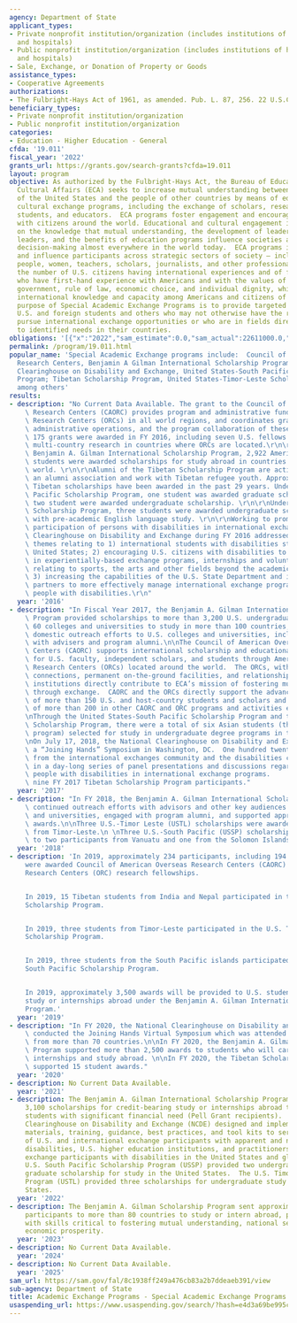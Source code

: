 ```yaml
---
agency: Department of State
applicant_types:
- Private nonprofit institution/organization (includes institutions of higher education
  and hospitals)
- Public nonprofit institution/organization (includes institutions of higher education
  and hospitals)
- Sale, Exchange, or Donation of Property or Goods
assistance_types:
- Cooperative Agreements
authorizations:
- The Fulbright-Hays Act of 1961, as amended. Pub. L. 87, 256. 22 U.S.C. &sect; 2451.
beneficiary_types:
- Private nonprofit institution/organization
- Public nonprofit institution/organization
categories:
- Education - Higher Education - General
cfda: '19.011'
fiscal_year: '2022'
grants_url: https://grants.gov/search-grants?cfda=19.011
layout: program
objective: As authorized by the Fulbright-Hays Act, the Bureau of Educational and
  Cultural Affairs (ECA) seeks to increase mutual understanding between the people
  of the United States and the people of other countries by means of educational and
  cultural exchange programs, including the exchange of scholars, researchers, professionals,
  students, and educators.  ECA programs foster engagement and encourage dialogue
  with citizens around the world. Educational and cultural engagement is premised
  on the knowledge that mutual understanding, the development of leaders and future
  leaders, and the benefits of education programs influence societies and affect official
  decision-making almost everywhere in the world today.  ECA programs inform, engage,
  and influence participants across strategic sectors of society – including young
  people, women, teachers, scholars, journalists, and other professionals – increasing
  the number of U.S. citizens having international experiences and of foreign individuals
  who have first-hand experience with Americans and with the values of freedom, representative
  government, rule of law, economic choice, and individual dignity, while building
  international knowledge and capacity among Americans and citizens of other countries.  The
  purpose of Special Academic Exchange Programs is to provide targeted support for
  U.S. and foreign students and others who may not otherwise have the resources to
  pursue international exchange opportunities or who are in fields directly relevant
  to identified needs in their countries.
obligations: '[{"x":"2022","sam_estimate":0.0,"sam_actual":22611000.0,"usa_spending_actual":22625260.0},{"x":"2023","sam_estimate":22611000.0,"sam_actual":24503000.0,"usa_spending_actual":24682229.21},{"x":"2024","sam_estimate":24503000.0,"sam_actual":0.0,"usa_spending_actual":23812102.47}]'
permalink: /program/19.011.html
popular_name: 'Special Academic Exchange programs include:  Council of American Overseas
  Research Centers, Benjamin A Gilman International Scholarship Program; National
  Clearinghouse on Disability and Exchange, United States-South Pacific Scholarship
  Program; Tibetan Scholarship Program, United States-Timor-Leste Scholarship Program,
  among others'
results:
- description: "No Current Data Available. The grant to the Council of American Overseas\
    \ Research Centers (CAORC) provides program and administrative funds to 20 Overseas\
    \ Research Centers (ORCs) in all world regions, and coordinates grant management,\
    \ administrative operations, and the program collaboration of these centers. Approximately\
    \ 175 grants were awarded in FY 2016, including seven U.S. fellows conducting\
    \ multi-country research in countries where ORCs are located.\r\n\r\nUnder the\
    \ Benjamin A. Gilman International Scholarship Program, 2,922 American undergraduate\
    \ students were awarded scholarships for study abroad in countries around the\
    \ world. \r\n\r\nAlumni of the Tibetan Scholarship Program are active through\
    \ an alumni association and work with Tibetan refugee youth. Approximately 430\
    \ Tibetan scholarships have been awarded in the past 29 years. Under the U.S.-South\
    \ Pacific Scholarship Program, one student was awarded graduate scholarships and\
    \ two student were awarded undergraduate scholarship. \r\n\r\nUnder the U.S.-Timor-Leste\
    \ Scholarship Program, three students were awarded undergraduate scholarships\
    \ with pre-academic English language study. \r\n\r\nWorking to promote increased\
    \ participation of persons with disabilities in international exchange, the National\
    \ Clearinghouse on Disability and Exchange during FY 2016 addressed particular\
    \ themes relating to 1) international students with disabilities studying in the\
    \ United States; 2) encouraging U.S. citizens with disabilities to participate\
    \ in experientially-based exchange programs, internships and volunteer assignments\
    \ relating to sports, the arts and other fields beyond the academic world and\
    \ 3) increasing the capabilities of the U.S. State Department and its program\
    \ partners to more effectively manage international exchange programs including\
    \ people with disabilities.\r\n"
  year: '2016'
- description: "In Fiscal Year 2017, the Benjamin A. Gilman International Scholarship\
    \ Program provided scholarships to more than 3,200 U.S. undergraduates from over\
    \ 60 colleges and universities to study in more than 100 countries, while increasing\
    \ domestic outreach efforts to U.S. colleges and universities, including engagement\
    \ with advisers and program alumni.\n\nThe Council of American Overseas Research\
    \ Centers (CAORC) supports international scholarship and educational engagement\
    \ for U.S. faculty, independent scholars, and students through American Overseas\
    \ Research Centers (ORCs) located around the world.  The ORCs, with their scholarly\
    \ connections, permanent on-the-ground facilities, and relationships with host-country\
    \ institutions directly contribute to ECA’s mission of fostering mutual understanding\
    \ through exchange.  CAORC and the ORCs directly support the advanced research\
    \ of more than 150 U.S. and host-country students and scholars and the participation\
    \ of more than 200 in other CAORC and ORC programs and activities each year. \n\
    \nThrough the United States-South Pacific Scholarship Program and the United States-Timor-Leste\
    \ Scholarship Program, there were a total of six Asian students (three in each\
    \ program) selected for study in undergraduate degree programs in the United States.\n\
    \nOn July 17, 2018, the National Clearinghouse on Disability and Exchange held\
    \ a “Joining Hands” Symposium in Washington, DC.  One hundred twenty-five people\
    \ from the international exchanges community and the disabilities community participated\
    \ in a day-long series of panel presentations and discussions regarding including\
    \ people with disabilities in international exchange programs.     \n\nThere were\
    \ nine FY 2017 Tibetan Scholarship Program participants."
  year: '2017'
- description: "In FY 2018, the Benjamin A. Gilman International Scholarship Program\
    \ continued outreach efforts with advisors and other key audiences at U.S. colleges\
    \ and universities, engaged with program alumni, and supported approximately 3,500\
    \ awards.\n\nThree U.S.-Timor Leste (USTL) scholarships were awarded to participants\
    \ from Timor-Leste.\n \nThree U.S.-South Pacific (USSP) scholarships were awarded\
    \ to two participants from Vanuatu and one from the Solomon Islands."
  year: '2018'
- description: 'In 2019, approximately 234 participants, including 194 Americans,
    were awarded Council of American Overseas Research Centers (CAORC) and Overseas
    Research Centers (ORC) research fellowships.


    In 2019, 15 Tibetan students from India and Nepal participated in the Tibetan
    Scholarship Program.


    In 2019, three students from Timor-Leste participated in the U.S. Timor-Leste
    Scholarship Program.


    In 2019, three students from the South Pacific islands participated in the U.S.
    South Pacific Scholarship Program.


    In 2019, approximately 3,500 awards will be provided to U.S. students for credit-bearing
    study or internships abroad under the Benjamin A. Gilman International Scholarship
    Program.'
  year: '2019'
- description: "In FY 2020, the National Clearinghouse on Disability and Exchange\
    \ conducted the Joining Hands Virtual Symposium which was attended by 1,000 participants\
    \ from more than 70 countries.\n\nIn FY 2020, the Benjamin A. Gilman Scholarship\
    \ Program supported more than 2,500 awards to students who will carry out accredited\
    \ internships and study abroad. \n\nIn FY 2020, the Tibetan Scholarship Program\
    \ supported 15 student awards."
  year: '2020'
- description: No Current Data Available.
  year: '2021'
- description: The Benjamin A. Gilman International Scholarship Program provides approximately
    3,100 scholarships for credit-bearing study or internships abroad to U.S. undergraduate
    students with significant financial need (Pell Grant recipients).  The National
    Clearinghouse on Disability and Exchange (NCDE) designed and implemented resource
    materials, training, guidance, best practices, and tool kits to serve the needs
    of U.S. and international exchange participants with apparent and non-apparent
    disabilities, U.S. higher education institutions, and practitioners supporting
    exchange participants with disabilities in the United States and globally. The
    U.S. South Pacific Scholarship Program (USSP) provided two undergraduate and one
    graduate scholarship for study in the United States.  The U.S. Timor-Leste Scholarship
    Program (USTL) provided three scholarships for undergraduate study in the United
    States.
  year: '2022'
- description: The Benjamin A. Gilman Scholarship Program sent approximately 3,500
    participants to more than 80 countries to study or intern abroad, providing them
    with skills critical to fostering mutual understanding, national security, and
    economic prosperity.
  year: '2023'
- description: No Current Data Available.
  year: '2024'
- description: No Current Data Available.
  year: '2025'
sam_url: https://sam.gov/fal/8c1938ff249a476cb83a2b7ddeaeb391/view
sub-agency: Department of State
title: Academic Exchange Programs - Special Academic Exchange Programs
usaspending_url: https://www.usaspending.gov/search/?hash=e4d3a69be995cee74b213bd229a393ed
---
```

